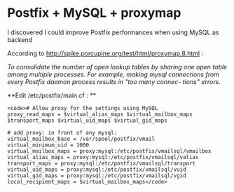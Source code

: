# Postfix + MySQL + proxymap

I discovered I could improve Postfix performances when using MySQL as backend

According to http://spike.porcupine.org/test/html/proxymap.8.html :

_To consolidate the number of open lookup tables  by
sharing  one  open  table among multiple processes.
For example, making mysql  connections  from  every
Postfix daemon process results in "too many connec-
tions" errors._

**Edit /etc/postfix/main.cf : **

    
    <code># Allow proxy for the settings using MySQL
    proxy_read_maps = $virtual_alias_maps $virtual_mailbox_maps $transport_maps $virtual_uid_maps $virtual_gid_maps
    
    # add proxy: in front of any mysql: 
    virtual_mailbox_base = /var/spool/postfix/vmail
    virtual_minimum_uid = 1000
    virtual_mailbox_maps = proxy:mysql:/etc/postfix/vmailsql/vmailbox
    virtual_alias_maps = proxy:mysql:/etc/postfix/vmailsql/valias
    transport_maps = proxy:mysql:/etc/postfix/vmailsql/transport
    virtual_uid_maps = proxy:mysql:/etc/postfix/vmailsql/vuid
    virtual_gid_maps = proxy:mysql:/etc/postfix/vmailsql/vgid
    local_recipient_maps = $virtual_mailbox_maps</code>
